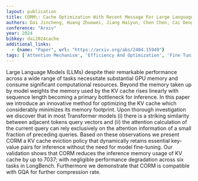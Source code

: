 ```yaml
---
layout: publication
title: CORM\: Cache Optimization With Recent Message For Large Language Model Inference
authors: Dai Jincheng, Huang Zhuowei, Jiang Haiyun, Chen Chen, Cai Deng, Bi Wei, Shi Shuming
conference: "Arxiv"
year: 2024
bibkey: dai2024cache
additional_links:
  - {name: "Paper", url: "https://arxiv.org/abs/2404.15949"}
tags: ['Attention Mechanism', 'Efficiency And Optimization', 'Fine Tuning', 'Model Architecture', 'Pretraining Methods', 'Reinforcement Learning', 'Training Techniques', 'Transformer']
---
```

Large Language Models (LLMs) despite their remarkable performance across a wide range of tasks necessitate substantial GPU memory and consume significant computational resources. Beyond the memory taken up by model weights the memory used by the KV cache rises linearly with sequence length becoming a primary bottleneck for inference. In this paper we introduce an innovative method for optimizing the KV cache which considerably minimizes its memory footprint. Upon thorough investigation we discover that in most Transformer models (i) there is a striking similarity between adjacent tokens query vectors and (ii) the attention calculation of the current query can rely exclusively on the attention information of a small fraction of preceding queries. Based on these observations we present CORM a KV cache eviction policy that dynamically retains essential key-value pairs for inference without the need for model fine-tuning. Our validation shows that CORM reduces the inference memory usage of KV cache by up to 7037; with negligible performance degradation across six tasks in LongBench. Furthermore we demonstrate that CORM is compatible with GQA for further compression rate.
